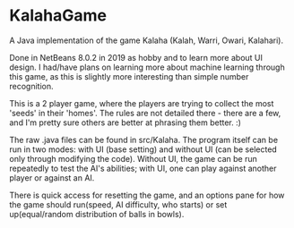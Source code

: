 # KalahaGame
A Java implementation of the game Kalaha (Kalah, Warri, Owari, Kalahari).

Done in NetBeans 8.0.2 in 2019 as hobby and to learn more about UI design. I had/have plans on learning more about machine learning through this game, as this is slightly more interesting than simple number recognition.

This is a 2 player game, where the players are trying to collect the most 'seeds' in their 'homes'. The rules are not detailed there - there are a few, and I'm pretty sure others are better at phrasing them better. :)

The raw .java files can be found in src/Kalaha. The program itself can be run in two modes: with UI (base setting) and without UI (can be selected only through modifying the code). Without UI, the game can be run repeatedly to test the AI's abilities; with UI, one can play against another player or against an AI.

There is quick access for resetting the game, and an options pane for how the game should run(speed, AI difficulty, who starts) or set up(equal/random distribution of balls in bowls).
